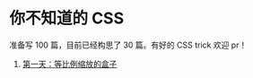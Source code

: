 # 你不知道的 CSS

准备写 100 篇，目前已经构思了 30 篇。有好的 CSS trick 欢迎 pr！

1. [第一天：等比例缩放的盒子](http://luin.github.io/the-css-that-you-dont-know-about/day1/)
